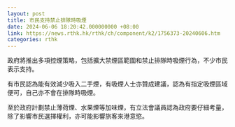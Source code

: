 ```yaml
---
layout: post
title: 市民支持禁止排隊時吸煙
date: 2024-06-06 18:20:42.000000000 +08:00
link: https://news.rthk.hk/rthk/ch/component/k2/1756373-20240606.htm
categories: rthk
---
```


政府將推出多項控煙策略，包括擴大禁煙區範圍和禁止排隊時吸煙行為，不少市民表示支持。

有市民認為能有效減少吸入二手煙，有吸煙人士亦贊成建議，認為有指定吸煙區域便可，自己亦不會在排隊時吸煙。

至於政府計劃禁止薄荷煙、水果煙等加味煙，有立法會議員認為政府要仔細考量，除了影響市民選擇權利，亦可能影響旅客來港意慾。
